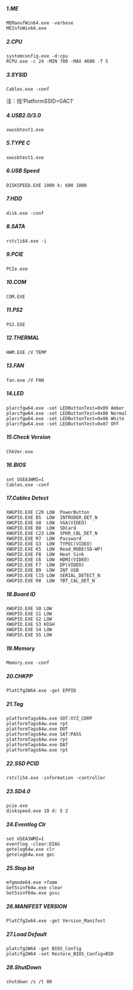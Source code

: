 ##### 1.ME
```
MEManufWin64.exe -verbose
MEInfoWin64.exe
```

##### 2.CPU
```
systemconfig.exe -d:cpu
RCPU.exe -c 24 -MIN 700 -MAX 4600 -T 5
```

##### 3.SYSID
```
Cables.exe -conf
```
注：找‘PlatformSSID=0AC1’

##### 4.USB2.0/3.0
```
xwusbtest1.exe
```

##### 5.TYPE C
```
xwusbtest1.exe
```

##### 6.USB Speed
```
DISKSPEED.EXE 1000 k: 600 1000
```

##### 7.HDD
```
disk.exe -conf
```

##### 8.SATA
```
rstcli64.exe -i
```

##### 9.PCIE
```
PCIe.exe
```

##### 10.COM
```
COM.EXE
```

##### 11.PS2
```
PS2.EXE
```

##### 12.THERMAL
```
HWM.EXE /V TEMP
```

##### 13.FAN
```
fan.exe /V FAN
```

##### 14.LED
```
plarcfgw64.exe -set LEDButtonTest=0x09 Amber
plarcfgw64.exe -set LEDButtonTest=0x06 Normal
plarcfgw64.exe -set LEDButtonTest=0x08 White
plarcfgw64.exe -set LEDButtonTest=0x07 OFF
```

##### 15.Check Version
```
ChkVer.exe
```

##### 16.BIOS
```
set USEA3WMI=1
Cables.exe -conf
```

##### 17.Cables Detect
```
XWGPIO.EXE C20 LOW 	PowerButton
XWGPIO.EXE B5  LOW 	INTRUDER_DET_N
XWGPIO.EXE G0  LOW 	VGA(VIDEO)
XWGPIO.EXE B0  LOW 	SDCard
XWGPIO.EXE C23 LOW 	SPKR_CBL_DET_N
XWGPIO.EXE R7  LOW 	Password
XWGPIO.EXE G3  LOW 	TYPEC(VIDEO)
XWGPIO.EXE K5  LOW 	Read_MODE(SD-WP)
XWGPIO.EXE F8  LOW 	Heat Sink
XWGPIO.EXE C6  LOW 	HDMI(VIDEO)
XWGPIO.EXE F7  LOW 	DP(VIDEO)
XWGPIO.EXE B9  LOW 	INT USB
XWGPIO.EXE C15 LOW 	SERIAL_DETECT_N
XWGPIO.EXE R8  LOW 	TBT_CAL_DET_N
```

##### 18.Board ID
```
XWGPIO.EXE S0 LOW
XWGPIO.EXE S1 LOW
XWGPIO.EXE S2 LOW
XWGPIO.EXE S3 HIGH
XWGPIO.EXE S4 LOW
XWGPIO.EXE S5 LOW
```

##### 19.Memory
```
Memory.exe -conf
```

##### 20.CHKPP
```
PlatCfg2W64.exe -get EPPID
```

##### 21.Tag
```
platformTags64w.exe SOT:XYZ_CORP
platformTags64w.exe rpt
platformTags64w.exe DOT
platformTags64w.exe SAT:PASS
platformTags64w.exe rpt
platformTags64w.exe DAT
platformTags64w.exe rpt
```

##### 22.SSD PCID
```
rstcli54.exe -information -controller
```

##### 23.SD4.0
```
pcie.exe
diskspeed.exe 10 d: 5 2
```

##### 24.Eventlog Clr
```
set USEA3WMI=1
eventlog -clear:DIAG
getelog64w.exe clr
getelog64w.exe gec
```

##### 25.Stop bit
```
mfgmode64.exe +famm
GetSsinf64w.exe clear
GetSsinf64w.exe gssc
```

##### 26.MANIFEST VERSION
```
PlatCfg2w64.exe -get Version_Manifest
```

##### 27.Load Default
```
platcfg2W64 -get BIOS_Config
platcfg2W64 -set Restore_BIOS_Config=BSD
```

##### 28.ShutDown
```
shutdown /s /t 00
```
